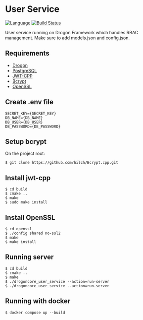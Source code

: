 # User Service

[![Language](https://img.shields.io/badge/language-cpp-green.svg)](https://github.com/sartim/drogon_user_service)
[![Build Status](https://github.com/sartim/drogon_user_service/workflows/build/badge.svg)](https://github.com/sartim/drogon_user_service)

User service running on Drogon Framework which handles RBAC management. Make sure to add models.json and config.json.

## Requirements

* [Drogon](https://github.com/drogonframework/drogon)
* [PostgreSQL](https://www.postgresql.org)
* [JWT-CPP](https://github.com/Thalhammer/jwt-cpp)
* [Bcrypt](https://git@github.com:hilch/Bcrypt.cpp.git)
* [OpenSSL](https://github.com/openssl/openssl.git)

## Create .env file

    SECRET_KEY={SECRET_KEY}
    DB_NAME={DB_NAME}
    DB_USER={DB_USER}
    DB_PASSWORD={DB_PASSWORD}

## Setup bcrypt

On the project root:

    $ git clone https://github.com/hilch/Bcrypt.cpp.git

## Install jwt-cpp

    $ cd build
    $ cmake ..
    $ make
    $ sudo make install
    

## Install OpenSSL

    $ cd openssl
    $ ./config shared no-ssl2
    $ make
    $ make install


## Running server

    $ cd build
    $ cmake ..
    $ make
    $ ./drogoncore_user_service --action=run-server
    $ ./drogoncore_user_service --action=run-server

## Running with docker
    
    $ docker compose up --build
